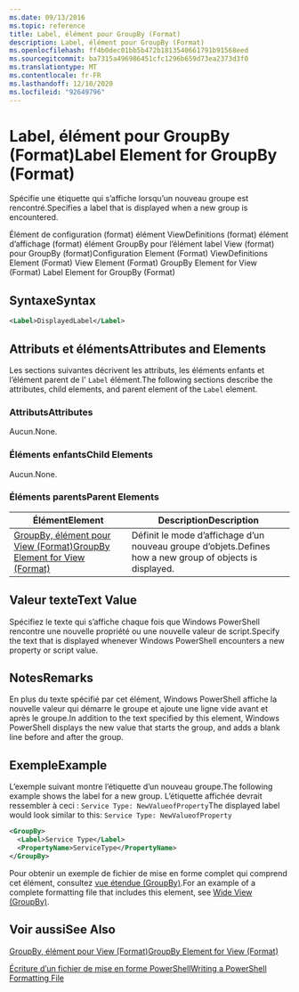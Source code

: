 ```yaml
---
ms.date: 09/13/2016
ms.topic: reference
title: Label, élément pour GroupBy (Format)
description: Label, élément pour GroupBy (Format)
ms.openlocfilehash: ff4b0dec01bb5b472b1813540661791b91568eed
ms.sourcegitcommit: ba7315a496986451cfc1296b659d73ea2373d3f0
ms.translationtype: MT
ms.contentlocale: fr-FR
ms.lasthandoff: 12/10/2020
ms.locfileid: "92649796"
---
```

# <a name="label-element-for-groupby-format"></a><span data-ttu-id="74df5-103">Label, élément pour GroupBy (Format)</span><span class="sxs-lookup"><span data-stu-id="74df5-103">Label Element for GroupBy (Format)</span></span>

<span data-ttu-id="74df5-104">Spécifie une étiquette qui s’affiche lorsqu’un nouveau groupe est rencontré.</span><span class="sxs-lookup"><span data-stu-id="74df5-104">Specifies a label that is displayed when a new group is encountered.</span></span>

<span data-ttu-id="74df5-105">Élément de configuration (format) élément ViewDefinitions (format) élément d’affichage (format) élément GroupBy pour l’élément label View (format) pour GroupBy (format)</span><span class="sxs-lookup"><span data-stu-id="74df5-105">Configuration Element (Format) ViewDefinitions Element (Format) View Element (Format) GroupBy Element for View (Format) Label Element for GroupBy (Format)</span></span>

## <a name="syntax"></a><span data-ttu-id="74df5-106">Syntaxe</span><span class="sxs-lookup"><span data-stu-id="74df5-106">Syntax</span></span>

```xml
<Label>DisplayedLabel</Label>
```

## <a name="attributes-and-elements"></a><span data-ttu-id="74df5-107">Attributs et éléments</span><span class="sxs-lookup"><span data-stu-id="74df5-107">Attributes and Elements</span></span>

<span data-ttu-id="74df5-108">Les sections suivantes décrivent les attributs, les éléments enfants et l’élément parent de l' `Label` élément.</span><span class="sxs-lookup"><span data-stu-id="74df5-108">The following sections describe the attributes, child elements, and parent element of the `Label` element.</span></span>

### <a name="attributes"></a><span data-ttu-id="74df5-109">Attributs</span><span class="sxs-lookup"><span data-stu-id="74df5-109">Attributes</span></span>

<span data-ttu-id="74df5-110">Aucun.</span><span class="sxs-lookup"><span data-stu-id="74df5-110">None.</span></span>

### <a name="child-elements"></a><span data-ttu-id="74df5-111">Éléments enfants</span><span class="sxs-lookup"><span data-stu-id="74df5-111">Child Elements</span></span>

<span data-ttu-id="74df5-112">Aucun.</span><span class="sxs-lookup"><span data-stu-id="74df5-112">None.</span></span>

### <a name="parent-elements"></a><span data-ttu-id="74df5-113">Éléments parents</span><span class="sxs-lookup"><span data-stu-id="74df5-113">Parent Elements</span></span>

|<span data-ttu-id="74df5-114">Élément</span><span class="sxs-lookup"><span data-stu-id="74df5-114">Element</span></span>|<span data-ttu-id="74df5-115">Description</span><span class="sxs-lookup"><span data-stu-id="74df5-115">Description</span></span>|
|-------------|-----------------|
|[<span data-ttu-id="74df5-116">GroupBy, élément pour View (Format)</span><span class="sxs-lookup"><span data-stu-id="74df5-116">GroupBy Element for View (Format)</span></span>](./groupby-element-for-view-format.md)|<span data-ttu-id="74df5-117">Définit le mode d’affichage d’un nouveau groupe d’objets.</span><span class="sxs-lookup"><span data-stu-id="74df5-117">Defines how a new group of objects is displayed.</span></span>|

## <a name="text-value"></a><span data-ttu-id="74df5-118">Valeur texte</span><span class="sxs-lookup"><span data-stu-id="74df5-118">Text Value</span></span>

<span data-ttu-id="74df5-119">Spécifiez le texte qui s’affiche chaque fois que Windows PowerShell rencontre une nouvelle propriété ou une nouvelle valeur de script.</span><span class="sxs-lookup"><span data-stu-id="74df5-119">Specify the text that is displayed whenever Windows PowerShell encounters a new property or script value.</span></span>

## <a name="remarks"></a><span data-ttu-id="74df5-120">Notes</span><span class="sxs-lookup"><span data-stu-id="74df5-120">Remarks</span></span>

<span data-ttu-id="74df5-121">En plus du texte spécifié par cet élément, Windows PowerShell affiche la nouvelle valeur qui démarre le groupe et ajoute une ligne vide avant et après le groupe.</span><span class="sxs-lookup"><span data-stu-id="74df5-121">In addition to the text specified by this element, Windows PowerShell displays the new value that starts the group, and adds a blank line before and after the group.</span></span>

## <a name="example"></a><span data-ttu-id="74df5-122">Exemple</span><span class="sxs-lookup"><span data-stu-id="74df5-122">Example</span></span>

<span data-ttu-id="74df5-123">L’exemple suivant montre l’étiquette d’un nouveau groupe.</span><span class="sxs-lookup"><span data-stu-id="74df5-123">The following example shows the label for a new group.</span></span> <span data-ttu-id="74df5-124">L’étiquette affichée devrait ressembler à ceci : `Service Type: NewValueofProperty`</span><span class="sxs-lookup"><span data-stu-id="74df5-124">The displayed label would look similar to this: `Service Type: NewValueofProperty`</span></span>

```xml
<GroupBy>
  <Label>Service Type</Label>
  <PropertyName>ServiceType</PropertyName>
</GroupBy>

```

<span data-ttu-id="74df5-125">Pour obtenir un exemple de fichier de mise en forme complet qui comprend cet élément, consultez [vue étendue (GroupBy)](./wide-view-groupby.md).</span><span class="sxs-lookup"><span data-stu-id="74df5-125">For an example of a complete formatting file that includes this element, see [Wide View (GroupBy)](./wide-view-groupby.md).</span></span>

## <a name="see-also"></a><span data-ttu-id="74df5-126">Voir aussi</span><span class="sxs-lookup"><span data-stu-id="74df5-126">See Also</span></span>

[<span data-ttu-id="74df5-127">GroupBy, élément pour View (Format)</span><span class="sxs-lookup"><span data-stu-id="74df5-127">GroupBy Element for View (Format)</span></span>](./groupby-element-for-view-format.md)

[<span data-ttu-id="74df5-128">Écriture d’un fichier de mise en forme PowerShell</span><span class="sxs-lookup"><span data-stu-id="74df5-128">Writing a PowerShell Formatting File</span></span>](./writing-a-powershell-formatting-file.md)
